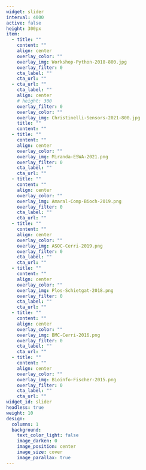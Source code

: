 ```yaml
---
widget: slider
interval: 4000
active: false
height: 300px
item:
  - title: ""
    content: ""
    align: center
    overlay_color: ""
    overlay_img: Workshop-Python-2018-800.jpg
    overlay_filter: 0
    cta_label: ""
    cta_url: ""
  - cta_url: ""
    cta_label: ""
    align: center
    # height: 300
    overlay_filter: 0
    overlay_color: ""
    overlay_img: Christinelli-Sensors-2021-800.jpg
    title: ""
    content: ""
  - title: ""
    content: ""
    align: center
    overlay_color: ""
    overlay_img: Miranda-ESWA-2021.png
    overlay_filter: 0
    cta_label: ""
    cta_url: ""
  - title: ""
    content: ""
    align: center
    overlay_color: ""
    overlay_img: Amaral-Comp-Bioch-2019.png
    overlay_filter: 0
    cta_label: ""
    cta_url: ""
  - title: ""
    content: ""
    align: center
    overlay_color: ""
    overlay_img: ASOC-Cerri-2019.png
    overlay_filter: 0
    cta_label: ""
    cta_url: ""
  - title: ""
    content: ""
    align: center
    overlay_color: ""
    overlay_img: Plos-Schietgat-2018.png
    overlay_filter: 0
    cta_label: ""
    cta_url: ""
  - title: ""
    content: ""
    align: center
    overlay_color: ""
    overlay_img: BMC-Cerri-2016.png
    overlay_filter: 0
    cta_label: ""
    cta_url: ""
  - title: ""
    content: ""
    align: center
    overlay_color: ""
    overlay_img: Bioinfo-Fischer-2015.png
    overlay_filter: 0
    cta_label: ""
    cta_url: ""
widget_id: slider
headless: true
weight: 10
design:
  columns: 1
  background:
    text_color_light: false
    image_darken: 0
    image_position: center
    image_size: cover
    image_parallax: true
---
```


